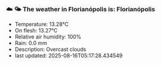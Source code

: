 ### ☁️ 🌤️  The weather in Florianópolis is: Florianópolis

- Temperature: 13.28°C
- On flesh: 13.27°C
- Relative air humidity: 100%
- Rain: 0.0 mm
- Description: Overcast clouds
- last updated: 2025-08-16T05:17:28.434549
